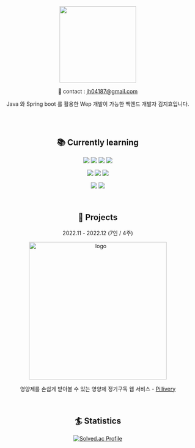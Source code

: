 <div align="center">

<img src="https://user-images.githubusercontent.com/107678471/211498590-c54f45e4-dbd4-439d-80f1-7c157c6b1918.JPG"  width=200 />

📩 contact : jh04187@gmail.com
  
Java 와 Spring boot 를 활용한 Wep 개발이 가능한 백엔드 개발자 김지효입니다.
  

  


 <br />   <br />  
  
## 📚 Currently learning
<img src="https://img.shields.io/badge/java-007396?style=for-the-badge&logo=java&logoColor=white"> <img src="https://img.shields.io/badge/spring-6DB33F?style=for-the-badge&logo=spring&logoColor=white"> <img src="https://img.shields.io/badge/springboot-6DB33F?style=for-the-badge&logo=springboot&logoColor=white"> <img src="https://img.shields.io/badge/springsecurity-6DB33F?style=for-the-badge&logo=springsecurity&logoColor=white"> 

<img src="https://img.shields.io/badge/mysql-4479A1?style=for-the-badge&logo=mysql&logoColor=white"> <img src="https://img.shields.io/badge/gradle-02303A?style=for-the-badge&logo=gradle&logoColor=white"> <img src="https://img.shields.io/badge/jwt-000000?style=for-the-badge&logo=jsonwebtokens&logoColor=white"> 

<img src="https://img.shields.io/badge/Amazon EC2-FF9900?style=for-the-badge&logo=AmazonEC2&logoColor=white"> <img src="https://img.shields.io/badge/Amazon RDS-527FFF?style=for-the-badge&logo=AmazonRDS&logoColor=white">
    
 <br />



## 📸 Projects




2022.11 - 2022.12 (7인 / 4주)

<a href="http://pillivery.s3-website.ap-northeast-2.amazonaws.com/">
<img src="https://user-images.githubusercontent.com/107875909/205875630-18f8132e-d96e-4c7d-bde8-4eb5953872ab.png" alt="logo" width=360 />
</a>

영양제를 손쉽게 받아볼 수 있는 영양제 정기구독 웹 서비스 - [Pillivery](https://github.com/codestates-seb/seb40_main_033)




 <br />

## 🏄 Statistics


[![Solved.ac Profile](http://mazassumnida.wtf/api/v2/generate_badge?boj=vfgbvvc)](https://solved.ac/vfgbvvc/)


 </div>
 
<!--
**zirryo/zirryo** is a ✨ _special_ ✨ repository because its `README.md` (this file) appears on your GitHub profile.

![Anurag's GitHub stats](https://github-readme-stats.vercel.app/api?username=zirryo&show_icons=true&theme=graywhite&count_private=true)

Here are some ideas to get you started:

- 🔭 I’m currently working on ...
- 🌱 I’m currently learning ...
- 👯 I’m looking to collaborate on ...
- 🤔 I’m looking for help with ...
- 💬 Ask me about ...
- 📫 How to reach me: ...
- 😄 Pronouns: ...
- ⚡ Fun fact: ...
-->
